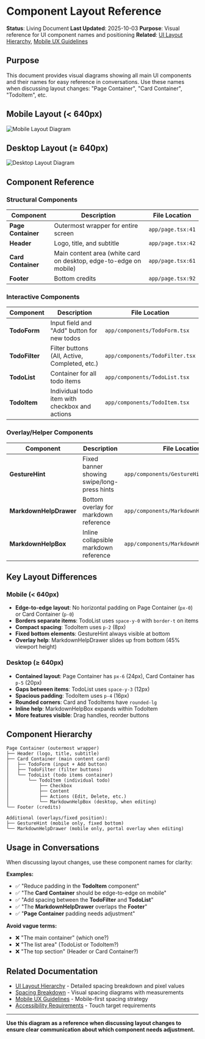 # Component Layout Reference

**Status**: Living Document
**Last Updated**: 2025-10-03
**Purpose**: Visual reference for UI component names and positioning
**Related**: [UI Layout Hierarchy](./ui-layout-hierarchy.md), [Mobile UX Guidelines](../guidelines/mobile-ux-guidelines.md)

## Purpose

This document provides visual diagrams showing all main UI components and their names for easy reference
in conversations. Use these names when discussing layout changes: "Page Container", "Card Container",
"TodoItem", etc.

## Mobile Layout (< 640px)

![Mobile Layout Diagram](diagrams/mobile-layout.svg)

## Desktop Layout (≥ 640px)

![Desktop Layout Diagram](diagrams/desktop-layout.svg)

## Component Reference

### Structural Components

| Component          | Description                                                       | File Location     |
| ------------------ | ----------------------------------------------------------------- | ----------------- |
| **Page Container** | Outermost wrapper for entire screen                               | `app/page.tsx:41` |
| **Header**         | Logo, title, and subtitle                                         | `app/page.tsx:42` |
| **Card Container** | Main content area (white card on desktop, edge-to-edge on mobile) | `app/page.tsx:61` |
| **Footer**         | Bottom credits                                                    | `app/page.tsx:92` |

### Interactive Components

| Component      | Description                                    | File Location                   |
| -------------- | ---------------------------------------------- | ------------------------------- |
| **TodoForm**   | Input field and "Add" button for new todos     | `app/components/TodoForm.tsx`   |
| **TodoFilter** | Filter buttons (All, Active, Completed, etc.)  | `app/components/TodoFilter.tsx` |
| **TodoList**   | Container for all todo items                   | `app/components/TodoList.tsx`   |
| **TodoItem**   | Individual todo item with checkbox and actions | `app/components/TodoItem.tsx`   |

### Overlay/Helper Components

| Component              | Description                                 | File Location                           | Platform              |
| ---------------------- | ------------------------------------------- | --------------------------------------- | --------------------- |
| **GestureHint**        | Fixed banner showing swipe/long-press hints | `app/components/GestureHint.tsx`        | Mobile only           |
| **MarkdownHelpDrawer** | Bottom overlay for markdown reference       | `app/components/MarkdownHelpDrawer.tsx` | Mobile (during edit)  |
| **MarkdownHelpBox**    | Inline collapsible markdown reference       | `app/components/MarkdownHelpBox.tsx`    | Desktop (during edit) |

## Key Layout Differences

### Mobile (< 640px)

- **Edge-to-edge layout**: No horizontal padding on Page Container (`px-0`) or Card Container (`p-0`)
- **Borders separate items**: TodoList uses `space-y-0` with `border-t` on items
- **Compact spacing**: TodoItem uses `p-2` (8px)
- **Fixed bottom elements**: GestureHint always visible at bottom
- **Overlay help**: MarkdownHelpDrawer slides up from bottom (45% viewport height)

### Desktop (≥ 640px)

- **Contained layout**: Page Container has `px-6` (24px), Card Container has `p-5` (20px)
- **Gaps between items**: TodoList uses `space-y-3` (12px)
- **Spacious padding**: TodoItem uses `p-4` (16px)
- **Rounded corners**: Card and TodoItems have `rounded-lg`
- **Inline help**: MarkdownHelpBox expands within TodoItem
- **More features visible**: Drag handles, reorder buttons

## Component Hierarchy

```text
Page Container (outermost wrapper)
├── Header (logo, title, subtitle)
├── Card Container (main content card)
│   ├── TodoForm (input + Add button)
│   ├── TodoFilter (filter buttons)
│   └── TodoList (todo items container)
│       └── TodoItem (individual todo)
│           ├── Checkbox
│           ├── Content
│           ├── Actions (Edit, Delete, etc.)
│           └── MarkdownHelpBox (desktop, when editing)
└── Footer (credits)

Additional (overlays/fixed position):
├── GestureHint (mobile only, fixed bottom)
└── MarkdownHelpDrawer (mobile only, portal overlay when editing)
```

## Usage in Conversations

When discussing layout changes, use these component names for clarity:

**Examples:**

- ✅ "Reduce padding in the **TodoItem** component"
- ✅ "The **Card Container** should be edge-to-edge on mobile"
- ✅ "Add spacing between the **TodoFilter** and **TodoList**"
- ✅ "The **MarkdownHelpDrawer** overlaps the **Footer**"
- ✅ "**Page Container** padding needs adjustment"

**Avoid vague terms:**

- ❌ "The main container" (which one?)
- ❌ "The list area" (TodoList or TodoItem?)
- ❌ "The top section" (Header or Card Container?)

## Related Documentation

- [UI Layout Hierarchy](./ui-layout-hierarchy.md) - Detailed spacing breakdown and pixel values
- [Spacing Breakdown](./spacing-breakdown/README.md) - Visual spacing diagrams with measurements
- [Mobile UX Guidelines](../guidelines/mobile-ux-guidelines.md) - Mobile-first spacing strategy
- [Accessibility Requirements](../guidelines/accessibility-requirements.md) - Touch target requirements

---

**Use this diagram as a reference when discussing layout changes to ensure clear communication about
which component needs adjustment.**

